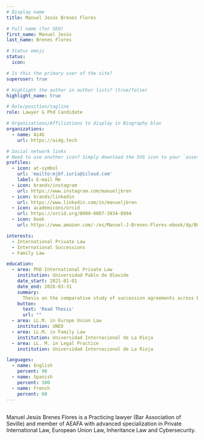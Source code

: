 ```yaml
---
# Display name
title: Manuel Jesús Brenes Flores

# Full name (for SEO)
first_name: Manuel Jesús
last_name: Brenes Flores

# Status emoji
status:
  icon:

# Is this the primary user of the site?
superuser: true

# Highlight the author in author lists? (true/false)
highlight_name: true

# Role/position/tagline
role: Lawyer & Phd Candidate

# Organizations/Affiliations to display in Biography blox
organizations:
  - name: Ai4G
    url: https://ai4g.tech

# Social network links
# Need to use another icon? Simply download the SVG icon to your `assets/media/icons/` folder.
profiles:
  - icon: at-symbol
    url: 'mailto:mjbf.iuris@icloud.com'
    label: E-mail Me
  - icon: brands/instagram
    url: https://www.instagram.com/manueljbren
  - icon: brands/linkedin
    url: https://www.linkedin.com/in/manueljbren
  - icon: academicons/orcid
    url: https://orcid.org/0009-0007-3934-8994
  - icon: book
    url: https://www.amazon.com/-/es/Manuel-J-Brenes-Flores-ebook/dp/B0CNVC8DMR

interests:
  - International Private Law
  - International Successions
  - Family Law

education:
  - area: PhD International Private Law
    institution: Universidad Pablo de Olavide
    date_start: 2021-01-01
    date_end: 2026-03-31
    summary:
      Thesis on the comparative study of succession agreements across European jurisdictions (Spain, Italy, France, Germany, United Kingdom). [Prof Andrés Rodríguez Benot](https://www.upo.es/profesorado/arodben/)[Prof. Juan Pablo Pérez Velázquez](https://www.upo.es/profesorado/jppervel/). 
    button:
      text: 'Read Thesis'
      url: ""
  - area: LL.M. in Europe Union Law
    institution: UNED 
  - area: LL.M. in Family Law
    institution: Universidad Internacional de La Rioja
  - area: LL. M. in Legal Practice
    institution: Universidad Internacional de La Rioja

languages:
  - name: English
    percent: 90
  - name: Spanish
    percent: 100
  - name: French
    percent: 60
---
```


##

Manuel Jesús Brenes Flores is a Practicing lawyer (Bar Association of Seville) and member of AEAFA with advanced specialization in Private International Law, European Union Law, Inheritance Law and Cybersecurity.
